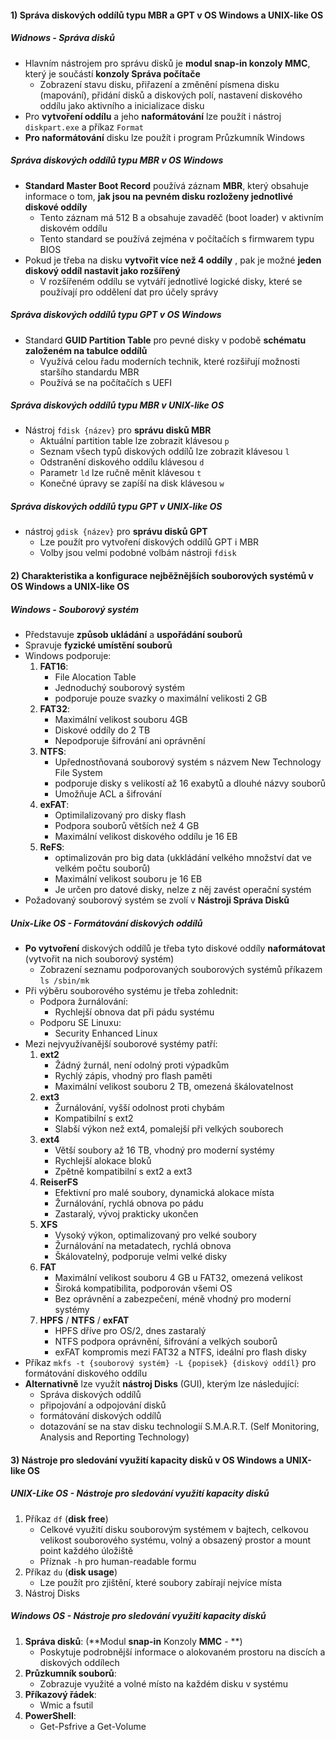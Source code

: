 #### 1) Správa diskových oddílů typu MBR a GPT v OS Windows a UNIX-like OS
##### Widnows - Správa disků
- Hlavním nástrojem pro správu disků je **modul snap-in konzoly MMC**, který je součástí **konzoly Správa počítače**
	- Zobrazení stavu disku, přiřazení a změnění písmena disku (mapování), přidání disků a diskových polí, nastavení diskového oddílu jako aktivního a inicializace disku
- Pro **vytvoření oddílu** a jeho **naformátování** lze použít i nástroj `diskpart.exe` a příkaz `Format`
- **Pro naformátování** disku lze použít i program Průzkumník Windows
##### Správa diskových oddílů typu MBR v OS Windows
- **Standard Master Boot Record** používá záznam **MBR**, který obsahuje informace o tom, **jak jsou na pevném disku rozloženy jednotlivé diskové oddíly**
	- Tento záznam má 512 B a obsahuje zavaděč (boot loader) v aktivním diskovém oddílu
	- Tento standard se používá zejména v počítačích s firmwarem typu BIOS
- Pokud je třeba na disku **vytvořit více než 4 oddíly** , pak je možné **jeden diskový oddíl nastavit jako rozšířený**
	- V rozšířeném oddílu se vytváří jednotlivé logické disky, které se používají pro oddělení dat pro účely správy
##### Správa diskových oddílů typu GPT v OS Windows
- Standard **GUID Partition Table** pro pevné disky v podobě **schématu založeném na tabulce oddílů**
	- Využívá celou řadu moderních technik, které rozšiřují možnosti staršího standardu MBR
	- Používá se na počítačích s UEFI
##### Správa diskových oddílů typu MBR v UNIX-like OS
- Nástroj `fdisk {název}` pro **správu disků MBR**
	- Aktuální partition table lze zobrazit klávesou `p`
	- Seznam všech typů diskových oddílů lze zobrazit klávesou `l`
	- Odstranění diskového oddílu klávesou `d`
	- Parametr `ld` lze ručně měnit klávesou `t`
	- Konečné úpravy se zapíší na disk klávesou `w`
##### Správa diskových oddílů typu GPT v UNIX-like OS
- nástroj `gdisk {název}` pro **správu disků GPT**
	- Lze použít pro vytvoření diskových oddílů GPT i MBR
	- Volby jsou velmi podobné volbám nástroji `fdisk`
#### 2) Charakteristika a konfigurace nejběžnějších souborových systémů v OS Windows a UNIX-like OS
##### Windows - Souborový systém
- Představuje **způsob ukládání** a **uspořádání souborů**
- Spravuje **fyzické umístění souborů**
- Windows podporuje:
	1) **FAT16**:
		- File Alocation Table
		- Jednoduchý souborový systém
		- podporuje pouze svazky o maximální velikosti 2 GB
	2) **FAT32**:
		- Maximální velikost souboru 4GB
		- Diskové oddíly do 2 TB
		- Nepodporuje šifrování ani oprávnění
	3) **NTFS**:
		- Upřednostňovaná souborový systém s názvem New Technology File System
		- podporuje disky s velikostí až 16 exabytů a dlouhé názvy souborů
		- Umožňuje ACL a šifrování
	4) **exFAT**:
		- Optimilalizovaný pro disky flash
		- Podpora souborů větších než 4 GB
		- Maximální velikost diskového oddílu je 16 EB
	5) **ReFS**:
		- optimalizován pro big data (ukkládání velkého množství dat ve velkém počtu souborů)
		- Maximální velikost souboru je 16 EB
		- Je určen pro datové disky, nelze z něj zavést operační systém
- Požadovaný souborový systém se zvolí v **Nástroji Správa Disků**
##### Unix-Like OS - Formátování diskových oddílů
- **Po vytvoření** diskových oddílů je třeba tyto diskové oddíly **naformátovat** (vytvořit na nich souborový systém)
	- Zobrazení seznamu podporovaných souborových systémů příkazem `ls /sbin/mk`
- Při výběru souborového systému je třeba zohlednit:
	- Podpora žurnálování:
		- Rychlejší obnova dat při pádu systému
	- Podporu SE Linuxu:
		- Security Enhanced Linux
- Mezi nejvyužívanější souborové systémy patří:
	1) **ext2**
		- Žádný žurnál, není odolný proti výpadkům
		- Rychlý zápis, vhodný pro flash paměti
		- Maximální velikost souboru 2 TB, omezená škálovatelnost
	2) **ext3**
		- Žurnálování, vyšší odolnost proti chybám
		- Kompatibilní s ext2
		- Slabší výkon než ext4, pomalejší při velkých souborech
	3) **ext4**
		- Větší soubory až 16 TB, vhodný pro moderní systémy
		- Rychlejší alokace bloků
		- Zpětně kompatibilní s ext2 a ext3
	4) **ReiserFS**
		- Efektivní pro malé soubory, dynamická alokace místa
		- Žurnálování, rychlá obnova po pádu
		- Zastaralý, vývoj prakticky ukončen
	5) **XFS**
		- Vysoký výkon, optimalizovaný pro velké soubory
		- Žurnálování na metadatech, rychlá obnova
		- Škálovatelný, podporuje velmi velké disky
	6) **FAT**
		- Maximální velikost souboru 4 GB u FAT32, omezená velikost
		- Široká kompatibilita, podporován všemi OS
		- Bez oprávnění a zabezpečení, méně vhodný pro moderní systémy
	7) **HPFS** / **NTFS** / **exFAT**
		- HPFS dříve pro OS/2, dnes zastaralý
		- NTFS podpora oprávnění, šifrování a velkých souborů
		- exFAT kompromis mezi FAT32 a NTFS, ideální pro flash disky
- Příkaz `mkfs -t {souborový systém} -L {popisek} {diskový oddíl}` pro formátování diskového oddílu
- **Alternativně** lze využít **nástroj Disks** (GUI), kterým lze následující:
	- Správa diskových oddílů
	- připojování a odpojování disků
	- formátování diskových oddílů
	- dotazování se na stav disku technologií S.M.A.R.T. (Self Monitoring, Analysis and Reporting Technology)
#### 3) Nástroje pro sledování využití kapacity disků v OS Windows a UNIX-like OS
##### UNIX-Like OS - Nástroje pro sledování využití kapacity disků
1) Příkaz `df` (**disk free**)
	- Celkové využití disku souborovým systémem v bajtech, celkovou velikost souborového systému, volný a obsazený prostor a mount point každého úložiště
	- Příznak `-h` pro human-readable formu
2) Příkaz `du` (**disk usage**)
	- Lze použít pro zjištění, které soubory zabírají nejvíce místa
3) Nástroj Disks
##### Windows OS - Nástroje pro sledování využití kapacity disků
1) **Správa disků**: (**Modul **snap-in** Konzoly **MMC** - **)
	- Poskytuje podrobnější informace o alokovaném prostoru na discích a diskových oddílech
2) **Průzkumník souborů**:
	- Zobrazuje využité a volné místo na každém disku v systému
3) **Příkazový řádek**:
	- Wmic a fsutil
4) **PowerShell**:
	- Get-Psfrive a Get-Volume